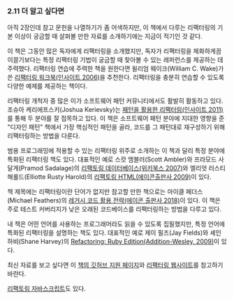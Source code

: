 ### 2.11 더 알고 싶다면
아직 2장인데 참고 문헌을 나열하기가 좀 어색하지만, 이 책에서 다루는 리팩터링의 기본 이상이 궁금할 때 살펴볼 만한 자료를 소개하기에는 지금이 적기인 것 같다.

이 책은 그동안 많은 독자에게 리팩터링을 소개했지만, 독자가 리팩터링을 체화하게끔 이끌기보다는 특정 리팩터링 기법이 궁금할 때 찾아볼 수 있는 레퍼런스를 제공하는 데 주력했다. 리팩터링 연습에 주력한 책을 원한다면 윌리엄 웨이크(William C. Wake)가 쓴 [리팩터링 워크북(인사이트 2006)](http://www.yes24.com/Product/Goods/2148566)을 추천한다. 리팩터링을 충분히 연습할 수 있도록 다양한 예제를 제공하는 책이다.

리팩터링 개척자 중 많은 이가 소프트웨어 패턴 커뮤니티에서도 활발히 활동하고 있다. 조슈아 케리에프스키(Joshua Kerievsky)는 [패턴을 활용한 리팩터링(인사이트 2011)](http://www.yes24.com/Product/Goods/14752528)를 통해 두 분야를 잘 접목하고 있다. 이 책은 소프트웨어 패턴 분야에 지대한 영향을 준 "디자인 패턴" 책에서 가장 핵심적인 패턴을 골라, 코드를 그 패턴대로 재구성하기 위해 리팩터링하는 방법을 다룬다.

범용 프로그래밍에 적용할 수 있는 리팩터링 위주로 소개하는 이 책과 달리 특정 분야에 특화된 리팩터링 책도 있다. 대표적인 예로 스캇 엠블러(Scott Ambler)와 프라모드 사달게(Pramod Sadalage)의 [리팩토링 데이터베이스(위키북스 2007)](http://www.yes24.com/Product/Goods/2606054)와 엘리엇 러스티 해롤드(Elliotte Rusty Harold)의 [리팩토링 HTML(에이콘출판사 2009)](http://www.yes24.com/Product/Goods/3602596)이 있다.

책 제목에는 리팩터링이란 단어가 없지만 참고할 만한 책으로는 마이클 페더스(Michael Feathers)의 [레거시 코드 활용 전략(에이콘 출판사 2018)](http://www.yes24.com/Product/Goods/64586851)이 있다. 이 책은 주로 테스트 커버리지가 낮은 오래된 코드베이스를 리팩터링하는 방법을 다루고 있다.

내 책은 어떤 언어를 사용하는 프로그래머라도 읽을 수 있도록 집필했지만, 특정 언어에 특화된 리팩터링을 설명하는 책도 있다. 대표적인 예로 제이 필즈(Jay Fields)와 셰인 하비(Shane Harvey)의 [Refactoring: Ruby Edition(Addition-Wesley, 2009)](https://martinfowler.com/books/refactoringRubyEd.html)이 있다.

최신 자료를 보고 싶다면 이 [책의 깃허브 지원 페이지](https://github.com/WegraLee/Refactoring)와 [리팩터링 웹사이트](https://refactoring.com/)를 참고하기 바란다.

[리팩토링 자바스크립트](http://www.kyobobook.co.kr/product/detailViewKor.laf?mallGb=KOR&ejkGb=KOR&barcode=9791160505894)도 있다.